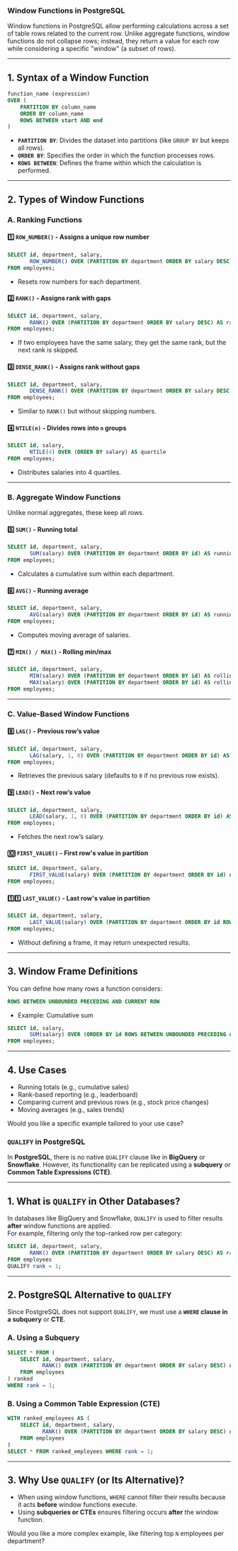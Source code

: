 ### **Window Functions in PostgreSQL**
Window functions in PostgreSQL allow performing calculations across a set of table rows related to the current row. Unlike aggregate functions, window functions do not collapse rows; instead, they return a value for each row while considering a specific "window" (a subset of rows).

---

## **1. Syntax of a Window Function**
```sql
function_name (expression) 
OVER (
    PARTITION BY column_name 
    ORDER BY column_name 
    ROWS BETWEEN start AND end
)
```
- **`PARTITION BY`**: Divides the dataset into partitions (like `GROUP BY` but keeps all rows).
- **`ORDER BY`**: Specifies the order in which the function processes rows.
- **`ROWS BETWEEN`**: Defines the frame within which the calculation is performed.

---

## **2. Types of Window Functions**
### **A. Ranking Functions**
#### 1️⃣ `ROW_NUMBER()` - Assigns a unique row number
```sql
SELECT id, department, salary,
       ROW_NUMBER() OVER (PARTITION BY department ORDER BY salary DESC) AS row_num
FROM employees;
```
- Resets row numbers for each department.

#### 2️⃣ `RANK()` - Assigns rank with gaps
```sql
SELECT id, department, salary,
       RANK() OVER (PARTITION BY department ORDER BY salary DESC) AS rank
FROM employees;
```
- If two employees have the same salary, they get the same rank, but the next rank is skipped.

#### 3️⃣ `DENSE_RANK()` - Assigns rank without gaps
```sql
SELECT id, department, salary,
       DENSE_RANK() OVER (PARTITION BY department ORDER BY salary DESC) AS dense_rank
FROM employees;
```
- Similar to `RANK()` but without skipping numbers.

#### 4️⃣ `NTILE(n)` - Divides rows into `n` groups
```sql
SELECT id, salary,
       NTILE(4) OVER (ORDER BY salary) AS quartile
FROM employees;
```
- Distributes salaries into 4 quartiles.

---

### **B. Aggregate Window Functions**
Unlike normal aggregates, these keep all rows.

#### 5️⃣ `SUM()` - Running total
```sql
SELECT id, department, salary,
       SUM(salary) OVER (PARTITION BY department ORDER BY id) AS running_total
FROM employees;
```
- Calculates a cumulative sum within each department.

#### 6️⃣ `AVG()` - Running average
```sql
SELECT id, department, salary,
       AVG(salary) OVER (PARTITION BY department ORDER BY id) AS running_avg
FROM employees;
```
- Computes moving average of salaries.

#### 7️⃣ `MIN() / MAX()` - Rolling min/max
```sql
SELECT id, department, salary,
       MIN(salary) OVER (PARTITION BY department ORDER BY id) AS rolling_min,
       MAX(salary) OVER (PARTITION BY department ORDER BY id) AS rolling_max
FROM employees;
```

---

### **C. Value-Based Window Functions**
#### 8️⃣ `LAG()` - Previous row’s value
```sql
SELECT id, department, salary,
       LAG(salary, 1, 0) OVER (PARTITION BY department ORDER BY id) AS prev_salary
FROM employees;
```
- Retrieves the previous salary (defaults to `0` if no previous row exists).

#### 9️⃣ `LEAD()` - Next row’s value
```sql
SELECT id, department, salary,
       LEAD(salary, 1, 0) OVER (PARTITION BY department ORDER BY id) AS next_salary
FROM employees;
```
- Fetches the next row’s salary.

#### 🔟 `FIRST_VALUE()` - First row's value in partition
```sql
SELECT id, department, salary,
       FIRST_VALUE(salary) OVER (PARTITION BY department ORDER BY id) AS min_salary
FROM employees;
```

#### 1️⃣1️⃣ `LAST_VALUE()` - Last row's value in partition
```sql
SELECT id, department, salary,
       LAST_VALUE(salary) OVER (PARTITION BY department ORDER BY id ROWS BETWEEN UNBOUNDED PRECEDING AND UNBOUNDED FOLLOWING) AS max_salary
FROM employees;
```
- Without defining a frame, it may return unexpected results.

---

## **3. Window Frame Definitions**
You can define how many rows a function considers:
```sql
ROWS BETWEEN UNBOUNDED PRECEDING AND CURRENT ROW
```
- Example: Cumulative sum
```sql
SELECT id, salary,
       SUM(salary) OVER (ORDER BY id ROWS BETWEEN UNBOUNDED PRECEDING AND CURRENT ROW) AS running_total
FROM employees;
```

---

## **4. Use Cases**
- Running totals (e.g., cumulative sales)
- Rank-based reporting (e.g., leaderboard)
- Comparing current and previous rows (e.g., stock price changes)
- Moving averages (e.g., sales trends)

Would you like a specific example tailored to your use case?

### **`QUALIFY` in PostgreSQL**
In **PostgreSQL**, there is no native `QUALIFY` clause like in **BigQuery** or **Snowflake**. However, its functionality can be replicated using a **subquery** or **Common Table Expressions (CTE)**.

---

## **1. What is `QUALIFY` in Other Databases?**
In databases like BigQuery and Snowflake, `QUALIFY` is used to filter results **after** window functions are applied.  
For example, filtering only the top-ranked row per category:

```sql
SELECT id, department, salary,
       RANK() OVER (PARTITION BY department ORDER BY salary DESC) AS rank
FROM employees
QUALIFY rank = 1;
```

---

## **2. PostgreSQL Alternative to `QUALIFY`**
Since PostgreSQL does not support `QUALIFY`, we must use a **`WHERE` clause in a subquery** or **CTE**.

### **A. Using a Subquery**
```sql
SELECT * FROM (
    SELECT id, department, salary,
           RANK() OVER (PARTITION BY department ORDER BY salary DESC) AS rank
    FROM employees
) ranked
WHERE rank = 1;
```

### **B. Using a Common Table Expression (CTE)**
```sql
WITH ranked_employees AS (
    SELECT id, department, salary,
           RANK() OVER (PARTITION BY department ORDER BY salary DESC) AS rank
    FROM employees
)
SELECT * FROM ranked_employees WHERE rank = 1;
```

---

## **3. Why Use `QUALIFY` (or Its Alternative)?**
- When using window functions, `WHERE` cannot filter their results because it acts **before** window functions execute.
- Using **subqueries or CTEs** ensures filtering occurs **after** the window function.

Would you like a more complex example, like filtering top `N` employees per department?
